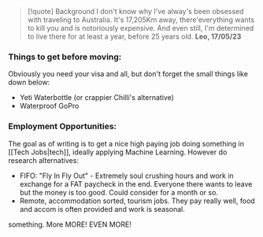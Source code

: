 
> [!quote] Background
> I don't know why I've alway's been obsessed with traveling to Australia. It's 17,205Km away, there'everything wants to kill you and is notoriously expensive. And even still, I'm determined to live there for at least a year, before 25 years old. 
> **Leo, 17/05/23**

### Things to get before moving:
Obviously you need your visa and all, but don't forget the small things like down below:
- Yeti Waterbottle (or crappier Chilli's alternative)
- Waterproof GoPro

### Employment Opportunities:
The goal as of writing is to get a nice high paying job doing something in [[Tech Jobs|tech]], ideally applying Machine Learning. However do research alternatives:
- FIFO: "Fly In Fly Out" - Extremely soul crushing hours and work in exchange for a FAT paycheck in the end. Everyone there wants to leave but the money is too good. Could consider for a month or so. 
- Remote, accommodation sorted, tourism jobs. They pay really well, food and accom is often provided and work is seasonal.

something. More MORE! EVEN MORE! 
